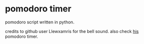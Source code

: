 # pomodoro timer

pomodoro script written in python.

credits to github user Llewxamris for the bell sound. also check [his](https://github.com/Llewxamris/pomodoro.sh) pomodoro timer.
